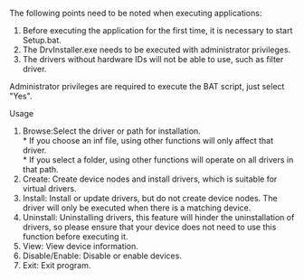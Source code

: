 The following points need to be noted when executing applications:
1. Before executing the application for the first time, it is necessary to start Setup.bat.
2. The DrvInstaller.exe needs to be executed with administrator privileges.
3. The drivers without hardware IDs will not be able to use, such as filter driver.

Administrator privileges are required to execute the BAT script, just select "Yes".

Usage
1. Browse:Select the driver or path for installation.  
        * If you choose an inf file, using other functions will only affect that driver.  
        * If you select a folder, using other functions will operate on all drivers in that path.  
2. Create: Create device nodes and install drivers, which is suitable for virtual drivers.
3. Install: Install or update drivers, but do not create device nodes. The driver will only be executed when there is a matching device.
4. Uninstall: Uninstalling drivers, this feature will hinder the uninstallation of drivers, so please ensure that your device does not need to use this function before executing it.
5. View: View device information.
6. Disable/Enable: Disable or enable devices.
7. Exit: Exit program.
